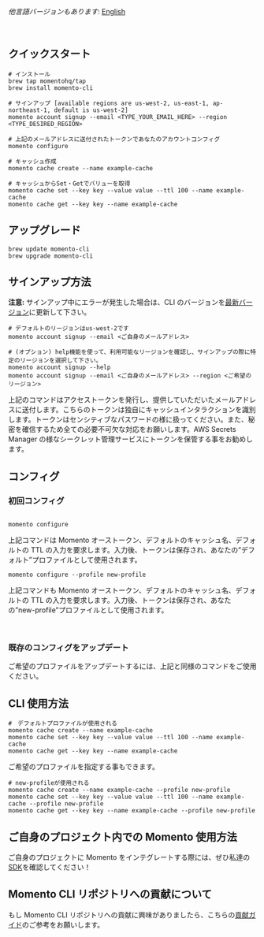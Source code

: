 _他言語バージョンもあります_: [English](README.md)

<br>

## クイックスタート

```
# インストール
brew tap momentohq/tap
brew install momento-cli

# サインアップ [available regions are us-west-2, us-east-1, ap-northeast-1, default is us-west-2]
momento account signup --email <TYPE_YOUR_EMAIL_HERE> --region <TYPE_DESIRED_REGION>

# 上記のメールアドレスに送付されたトークンであなたのアカウントコンフィグ
momento configure

# キャッシュ作成
momento cache create --name example-cache

# キャッシュからSet・Getでバリューを取得
momento cache set --key key --value value --ttl 100 --name example-cache
momento cache get --key key --name example-cache

```

## アップグレード

```
brew update momento-cli
brew upgrade momento-cli
```

## サインアップ方法

**注意:** サインアップ中にエラーが発生した場合は、CLI のバージョンを[最新バージョン](https://github.com/momentohq/momento-cli/releases/latest)に更新して下さい。

```
# デフォルトのリージョンはus-west-2です
momento account signup --email <ご自身のメールアドレス>

# (オプション) help機能を使って、利用可能なリージョンを確認し、サインアップの際に特定のリージョンを選択して下さい。
momento account signup --help
momento account signup --email <ご自身のメールアドレス> --region <ご希望のリージョン>
```

上記のコマンドはアクセストークンを発行し、提供していただいたメールアドレスに送付します。こちらのトークンは独自にキャッシュインタラクションを識別します。トークンはセンシティブなパスワードの様に扱ってください。また、秘密を確信するため全ての必要不可欠な対応をお願いします。AWS Secrets Manager の様なシークレット管理サービスにトークンを保管する事をお勧めします。

## コンフィグ

### 初回コンフィグ

```

momento configure

```

上記コマンドは Momento オーストークン、デフォルトのキャッシュ名、デフォルトの TTL の入力を要求します。入力後、トークンは保存され、あなたの”デフォルト”プロファイルとして使用されます。

```
momento configure --profile new-profile
```

上記コマンドも Momento オーストークン、デフォルトのキャッシュ名、デフォルトの TTL の入力を要求します。入力後、トークンは保存され、あなたの”new-profile”プロファイルとして使用されます。

<br>

### 既存のコンフィグをアップデート

ご希望のプロファイルをアップデートするには、上記と同様のコマンドをご使用ください。

## CLI 使用方法

```
#　デフォルトプロファイルが使用される
momento cache create --name example-cache
momento cache set --key key --value value --ttl 100 --name example-cache
momento cache get --key key --name example-cache

```

ご希望のプロファイルを指定する事もできます。

```
# new-profileが使用される
momento cache create --name example-cache --profile new-profile
momento cache set --key key --value value --ttl 100 --name example-cache --profile new-profile
momento cache get --key key --name example-cache --profile new-profile
```

## ご自身のプロジェクト内での Momento 使用方法

ご自身のプロジェクトに Momento をインテグレートする際には、ぜひ私達の[SDK](https://github.com/momentohq/client-sdk-examples)を確認してください！

## Momento CLI リポジトリへの貢献について

もし Momento CLI リポジトリへの貢献に興味がありましたら、こちらの[貢献ガイド](./CONTRIBUTING.ja.md)のご参考をお願いします。
